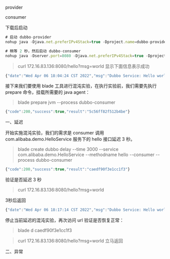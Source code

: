 provider



consumer



下载后启动

```javascript
# 启动 dubbo-provider
nohup java -Djava.net.preferIPv4Stack=true -Dproject.name=dubbo-provider -jar dubbo-provider-1.0-SNAPSHOT.jar > provider.nohup.log 2>&1 &

# 稍等 2 秒，然后启动 dubbo-consumer
nohup java -Dserver.port=8080 -Djava.net.preferIPv4Stack=true -Dproject.name=dubbo-consumer -jar dubbo-consumer-1.0-SNAPSHOT.jar > consumer.nohup.log 2>&1 &
```



>curl 172.16.83.136:8080/hello\?msg=world   显示下面信息表示成功

```javascript
{"date":"Wed Apr 06 18:04:24 CST 2022","msg":"Dubbo Service: Hello world"}
```





接下来我们要使用 blade 工具进行混沌实验，在执行实验前，我们需要先执行 prepare 命令，挂载所需要的 java agent：





>blade prepare jvm --process dubbo-consumer

```javascript
{"code":200,"success":true,"result":"5c56ff82f512b4be"}
```





一、延迟

开始实施混沌实验，我们的需求是 consumer 调用 com.alibaba.demo.HelloService 服务下的 hello 接口延迟 3 秒。 



>blade create dubbo delay --time 3000 --service com.alibaba.demo.HelloService --methodname hello --consumer --process dubbo-consumer

```javascript
{"code":200,"success":true,"result":"caedf90f3e1cc1f3"}
```





验证是否延迟 3 秒

>curl 172.16.83.136:8080/hello\?msg=world



3秒后返回

```javascript
{"date":"Wed Apr 06 18:17:14 CST 2022","msg":"Dubbo Service: Hello world"}
```



停止当前延迟的混沌实验，再次访问 url 验证是否恢复正常：

>blade d caedf90f3e1cc1f3



>curl 172.16.83.136:8080/hello\?msg=world   立马返回





二、异常

